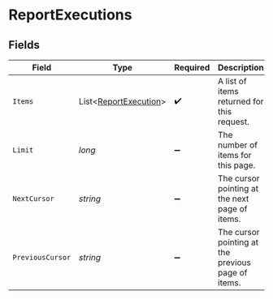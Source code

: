 # ReportExecutions


## Fields

| Field                                                               | Type                                                                | Required                                                            | Description                                                         | Example                                                             |
| ------------------------------------------------------------------- | ------------------------------------------------------------------- | ------------------------------------------------------------------- | ------------------------------------------------------------------- | ------------------------------------------------------------------- |
| `Items`                                                             | List<[ReportExecution](../../Models/Components/ReportExecution.md)> | :heavy_check_mark:                                                  | A list of items returned for this request.                          |                                                                     |
| `Limit`                                                             | *long*                                                              | :heavy_minus_sign:                                                  | The number of items for this page.                                  | 20                                                                  |
| `NextCursor`                                                        | *string*                                                            | :heavy_minus_sign:                                                  | The cursor pointing at the next page of items.                      | ZXhhbXBsZTE                                                         |
| `PreviousCursor`                                                    | *string*                                                            | :heavy_minus_sign:                                                  | The cursor pointing at the previous page of items.                  | Xkjss7asS                                                           |